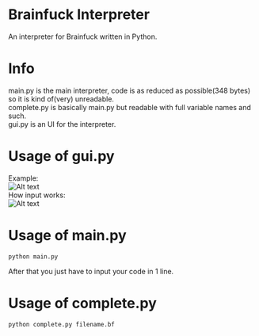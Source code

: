 # Brainfuck Interpreter
An interpreter for Brainfuck written in Python.  

# Info
  
main.py is the main interpreter, code is as reduced as possible(348 bytes) so it is kind of(very) unreadable.  
complete.py is basically main.py but readable with full variable names and such.  
gui.py is an UI for the interpreter.

# Usage of gui.py
Example:  
![Alt text](https://i.imgur.com/DZc2B8V.png)  
How input works:  
![Alt text](https://i.imgur.com/TvQgCYG.png)

# Usage of main.py
```
python main.py
```
After that you just have to input your code in 1 line.
# Usage of complete.py
```
python complete.py filename.bf
```
